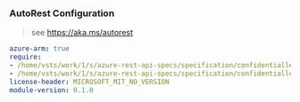 ### AutoRest Configuration

> see https://aka.ms/autorest

``` yaml
azure-arm: true
require:
- /home/vsts/work/1/s/azure-rest-api-specs/specification/confidentialledger/resource-manager/readme.md
- /home/vsts/work/1/s/azure-rest-api-specs/specification/confidentialledger/resource-manager/readme.go.md
license-header: MICROSOFT_MIT_NO_VERSION
module-version: 0.1.0

```